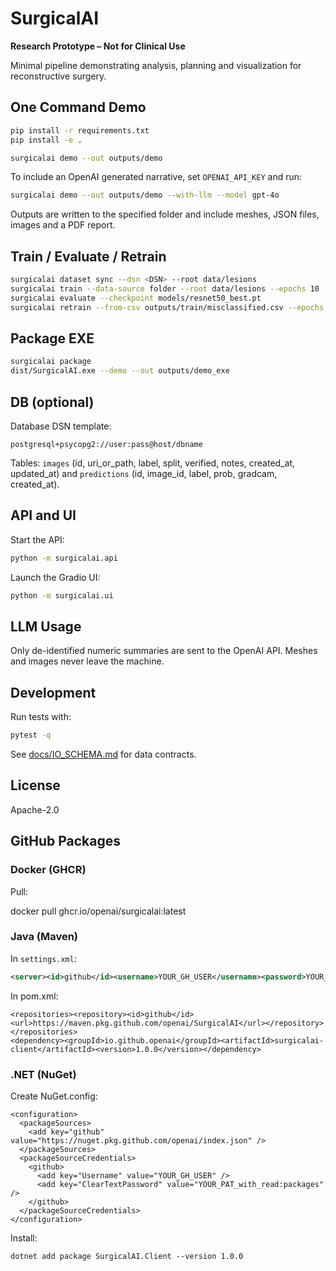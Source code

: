 # SurgicalAI

**Research Prototype – Not for Clinical Use**

Minimal pipeline demonstrating analysis, planning and visualization for reconstructive surgery.

## One Command Demo

```bash
pip install -r requirements.txt
pip install -e .

surgicalai demo --out outputs/demo
```

To include an OpenAI generated narrative, set `OPENAI_API_KEY` and run:

```bash
surgicalai demo --out outputs/demo --with-llm --model gpt-4o
```

Outputs are written to the specified folder and include meshes, JSON files, images and a PDF report.

## Train / Evaluate / Retrain

```bash
surgicalai dataset sync --dsn <DSN> --root data/lesions
surgicalai train --data-source folder --root data/lesions --epochs 10
surgicalai evaluate --checkpoint models/resnet50_best.pt
surgicalai retrain --from-csv outputs/train/misclassified.csv --epochs 3
```

## Package EXE

```bash
surgicalai package
dist/SurgicalAI.exe --demo --out outputs/demo_exe
```

## DB (optional)

Database DSN template:

```
postgresql+psycopg2://user:pass@host/dbname
```

Tables: `images` (id, uri_or_path, label, split, verified, notes, created_at, updated_at) and `predictions` (id, image_id, label, prob, gradcam, created_at).

## API and UI

Start the API:

```bash
python -m surgicalai.api
```

Launch the Gradio UI:

```bash
python -m surgicalai.ui
```

## LLM Usage

Only de-identified numeric summaries are sent to the OpenAI API. Meshes and images never leave the machine.

## Development

Run tests with:

```bash
pytest -q
```

See [docs/IO_SCHEMA.md](docs/IO_SCHEMA.md) for data contracts.

## License

Apache-2.0

## GitHub Packages

### Docker (GHCR)
Pull:

docker pull ghcr.io/openai/surgicalai:latest

### Java (Maven)
In `settings.xml`:
```xml
<server><id>github</id><username>YOUR_GH_USER</username><password>YOUR_PAT_with_read:packages</password></server>
```
In pom.xml:
```
<repositories><repository><id>github</id><url>https://maven.pkg.github.com/openai/SurgicalAI</url></repository></repositories>
<dependency><groupId>io.github.openai</groupId><artifactId>surgicalai-client</artifactId><version>1.0.0</version></dependency>
```
### .NET (NuGet)

Create NuGet.config:
```
<configuration>
  <packageSources>
    <add key="github" value="https://nuget.pkg.github.com/openai/index.json" />
  </packageSources>
  <packageSourceCredentials>
    <github>
      <add key="Username" value="YOUR_GH_USER" />
      <add key="ClearTextPassword" value="YOUR_PAT_with_read:packages" />
    </github>
  </packageSourceCredentials>
</configuration>
```

Install:
```
dotnet add package SurgicalAI.Client --version 1.0.0
```
